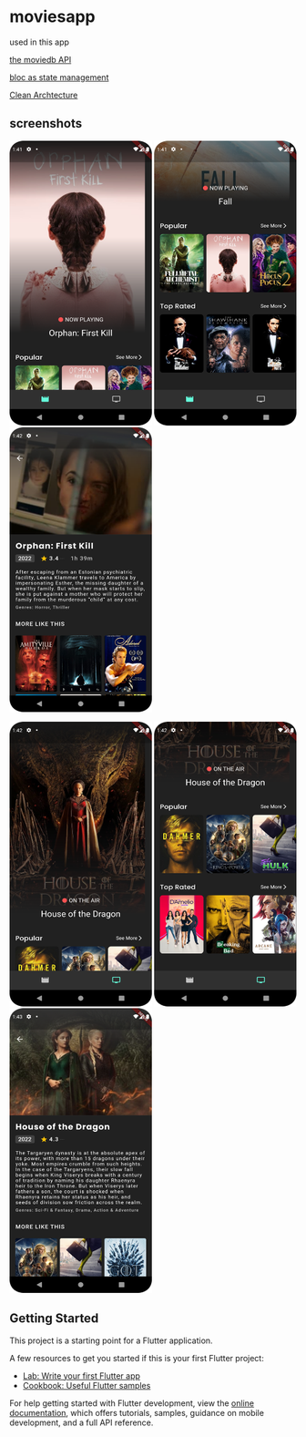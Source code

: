# moviesapp

used in this app

[the moviedb API](https://www.themoviedb.org/)  

[bloc as state management](https://pub.dev/packages/bloc)

[Clean Archtecture]()


## screenshots

<img src="screenshots/2.png" width="250" height="500" > <img src="screenshots/3.png" width="250" height="500" > <img src="screenshots/4.png" width="250" height="500" >

<img src="screenshots/1.png" width="250" height="500" > <img src="screenshots/5.png" width="250" height="500" > <img src="screenshots/6.png" width="250" height="500" >




## Getting Started

This project is a starting point for a Flutter application.

A few resources to get you started if this is your first Flutter project:

- [Lab: Write your first Flutter app](https://docs.flutter.dev/get-started/codelab)
- [Cookbook: Useful Flutter samples](https://docs.flutter.dev/cookbook)

For help getting started with Flutter development, view the
[online documentation](https://docs.flutter.dev/), which offers tutorials,
samples, guidance on mobile development, and a full API reference.
